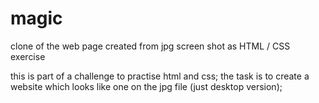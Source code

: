 # magic
clone of the web page created from jpg screen shot as HTML / CSS exercise

this is part of a challenge to practise html and css; the task is to create a website which looks like one on the jpg file (just desktop version);

